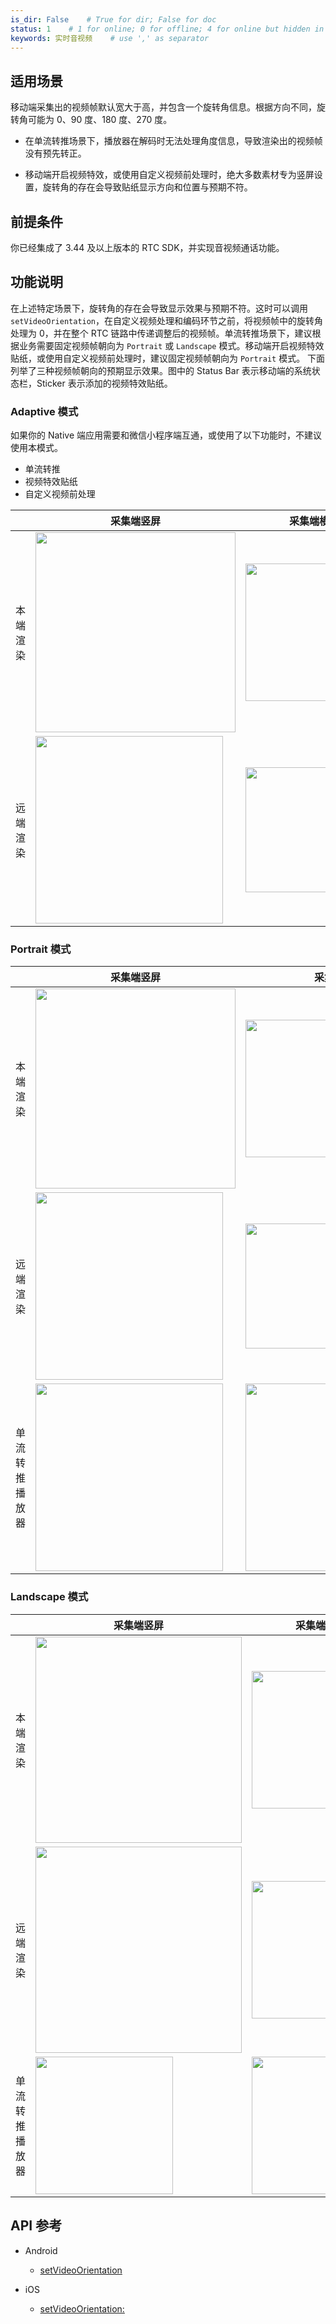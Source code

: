 ```yaml
---
is_dir: False    # True for dir; False for doc
status: 1    # 1 for online; 0 for offline; 4 for online but hidden in TOC
keywords: 实时音视频    # use ',' as separator
---
```


## 适用场景

移动端采集出的视频帧默认宽大于高，并包含一个旋转角信息。根据方向不同，旋转角可能为 0、90 度、180 度、270 度。

- 在单流转推场景下，播放器在解码时无法处理角度信息，导致渲染出的视频帧没有预先转正。
	

- 移动端开启视频特效，或使用自定义视频前处理时，绝大多数素材专为竖屏设置，旋转角的存在会导致贴纸显示方向和位置与预期不符。
	

## 前提条件

你已经集成了 3.44 及以上版本的 RTC SDK，并实现音视频通话功能。

## 功能说明

在上述特定场景下，旋转角的存在会导致显示效果与预期不符。这时可以调用 `setVideoOrientation`，在自定义视频处理和编码环节之前，将视频帧中的旋转角处理为 0，并在整个 RTC 链路中传递调整后的视频帧。单流转推场景下，建议根据业务需要固定视频帧朝向为 `Portrait` 或 `Landscape` 模式。移动端开启视频特效贴纸，或使用自定义视频前处理时，建议固定视频帧朝向为 `Portrait` 模式。
下面列举了三种视频帧朝向的预期显示效果。图中的 Status Bar 表示移动端的系统状态栏，Sticker 表示添加的视频特效贴纸。

### Adaptive 模式

如果你的 Native 端应用需要和微信小程序端互通，或使用了以下功能时，不建议使用本模式。
- 单流转推
- 视频特效贴纸
- 自定义视频前处理

| |采集端竖屏 | 采集端横屏|
|---|---|---|
|本端渲染 | <img src=https://lf6-volc-editor.volccdn.com/obj/volcfe/sop-public/upload_ef636f5699ffef199eee200bd7447042 style="height:320px" /> | <img src=https://lf3-volc-editor.volccdn.com/obj/volcfe/sop-public/upload_1d37837f02a58a20cf10deaaee4dabef style="height:220px" /> |
|远端渲染 | <img src=https://lf6-volc-editor.volccdn.com/obj/volcfe/sop-public/upload_09e5112fb7f23d1bfde2a011e0efa354 style="height:300px" /> | <img src=https://lf3-volc-editor.volccdn.com/obj/volcfe/sop-public/upload_88864ccce29adc3e905b946b7776855d style="height:200px" />|

### Portrait 模式

| |采集端竖屏 | 采集端横屏|
|---|---|---|
|本端渲染 | <img src=https://lf3-volc-editor.volccdn.com/obj/volcfe/sop-public/upload_3225aaeb3332ce1e95625d627e194dad style="height:320px" />  | <img src=https://lf6-volc-editor.volccdn.com/obj/volcfe/sop-public/upload_dbea32e9d96caa71203b4ca66526cbcd style="height:220px" /> |
|远端渲染 | <img src=https://lf6-volc-editor.volccdn.com/obj/volcfe/sop-public/upload_75ee3c6e7ed9744b3f999f8c508419dd style="height:300px" /> | <img src=https://lf3-volc-editor.volccdn.com/obj/volcfe/sop-public/upload_9b0791612c674ac2b4d8890bdaa0f732 style="height:200px" /> |
|单流转推播放器 | <img src=https://lf3-volc-editor.volccdn.com/obj/volcfe/sop-public/upload_b52c23ee4212b56c18513b7629e5e648 style="height:300px" /> | <img src=https://lf3-volc-editor.volccdn.com/obj/volcfe/sop-public/upload_601b2b08dd2a9f4eed3f45639abdec12 style="height:300px" /> |

### Landscape 模式

| |采集端竖屏 | 采集端横屏|
|---|---|---|
|本端渲染 |<img src=https://lf3-volc-editor.volccdn.com/obj/volcfe/sop-public/upload_938469b7cab0346abe6e18aeb06c0a4c style="height:330px" /> |<img src=https://lf6-volc-editor.volccdn.com/obj/volcfe/sop-public/upload_e30ca2c83f1fe563f3122716194836fa style="height:220px" /> |
|远端渲染 |<img src=https://lf3-volc-editor.volccdn.com/obj/volcfe/sop-public/upload_3d9cf5dc17844163cff208a80c4f2c64 style="height:330px" /> |<img src=https://lf3-volc-editor.volccdn.com/obj/volcfe/sop-public/upload_66363ed2a49f22b06a1b3c357a1978ad style="height:220px" /> |
|单流转推播放器 |<img src=https://lf3-volc-editor.volccdn.com/obj/volcfe/sop-public/upload_35a179e5959e6a916cc4d28ac6d7a9e5 style="height:220px" /> |<img src=https://lf6-volc-editor.volccdn.com/obj/volcfe/sop-public/upload_18dea6ff08f7e2507b6045a3640326b4 style="height:220px" /> |

## API 参考

- Android
	- [setVideoOrientation](70080#setvideoorientation)
		

- iOS
	- [setVideoOrientation:](70086#setvideoorientation)
